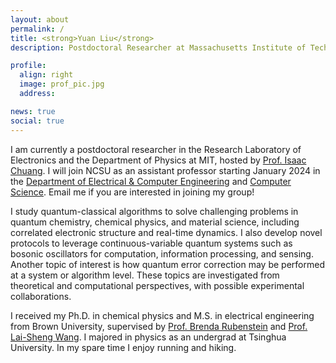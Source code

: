 ```yaml
---
layout: about
permalink: /
title: <strong>Yuan Liu</strong>
description: Postdoctoral Researcher at Massachusetts Institute of Technology

profile:
  align: right
  image: prof_pic.jpg
  address: 

news: true
social: true
---
```


I am currently a postdoctoral researcher in the Research Laboratory of Electronics and the Department of Physics at MIT, hosted by [Prof. Isaac Chuang](https://web.mit.edu/~cua/www/quanta/). I will join NCSU as an assistant professor starting January 2024 in the [Department of Electrical & Computer Engineering](https://ece.ncsu.edu) and [Computer Science](https://www.csc.ncsu.edu). Email me if you are interested in joining my group!

I study quantum-classical algorithms to solve challenging problems in quantum chemistry, chemical physics, and material science, including correlated electronic structure and real-time dynamics. I also develop novel protocols to leverage continuous-variable quantum systems such as bosonic oscillators for computation, information processing, and sensing. Another topic of interest is how quantum error correction may be performed at a system or algorithm level. These topics are investigated from theoretical and computational perspectives, with possible experimental collaborations.

I received my Ph.D. in chemical physics and M.S. in electrical engineering from Brown University, supervised by [Prof. Brenda Rubenstein](https://rubenstein.group) and [Prof. Lai-Sheng Wang](https://sites.brown.edu/lswang/). I majored in physics as an undergrad at Tsinghua University. In my spare time I enjoy running and hiking.

